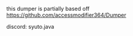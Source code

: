this dumper is partially based off https://github.com/accessmodifier364/Dumper 

discord: syuto.java

